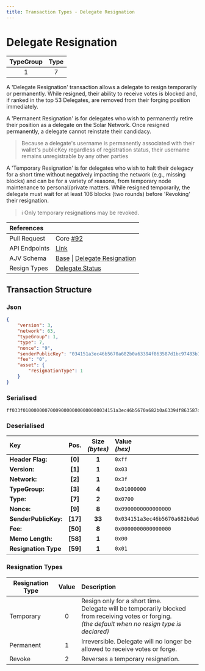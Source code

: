 ```yaml
---
title: Transaction Types - Delegate Resignation
---
```


# Delegate Resignation

| TypeGroup | Type  |
| :-------: | :---: |
|     1     |   7   |

A 'Delegate Resignation' transaction allows a delegate to resign temporarily or permanently. While resigned, their ability to receive votes is blocked and, if ranked in the top 53 Delegates, are removed from their forging position immediately.

A 'Permanent Resignation' is for delegates who wish to permanently retire their position as a delegate on the Solar Network. Once resigned permanently, a delegate cannot reinstate their candidacy.

> Because a delegate's username is permanently associated with their wallet's publicKey regardless of registration status, their username remains unregistrable by any other parties

A 'Temporary Resignation' is for delegates who wish to halt their delegacy for a short time without negatively impacting the network (e.g., missing blocks) and can be for a variety of reasons, from temporary node maintenance to personal/private matters. While resigned temporarily, the delegate must wait for at least 106 blocks (two rounds) before 'Revoking' their resignation.

> ℹ️ Only temporary resignations may be revoked.

| References    |                                                                                                                                                                                                                                                                                                                                   |
| :------------ | :-------------------------------------------------------------------------------------------------------------------------------------------------------------------------------------------------------------------------------------------------------------------------------------------------------------------------------- |
| Pull Request  | Core [#92](https://github.com/Solar-network/core/pull/92)                                                                                                                                                                                                                                                                         |
| API Endpoints | [Link](/docs/api/public-rest-api/endpoints/transactions)                                                                                                                                                                                                                                                                          |
| AJV Schema    | [Base](https://github.com/Solar-network/core/blob/0c03aaf1feebb77bd33117110c358636bf14d9c0/packages/crypto/src/transactions/types/schemas.ts#L17-L46) \| [Delegate Resignation](https://github.com/Solar-network/core/blob/31b910a624f2004f174a77896e88db1f7e9a670d/packages/crypto/src/transactions/types/schemas.ts#L357-#L370) |
| Resign Types  | [Delegate Status](https://github.com/Solar-network/core/blob/31b910a624f2004f174a77896e88db1f7e9a670d/packages/crypto/src/enums.ts#L35-#L39)                                                                                                                                                                                      |

## Transaction Structure

### Json

```json
{
    "version": 3,
    "network": 63,
    "typeGroup": 1,
    "type": 7,
    "nonce": "9",
    "senderPublicKey": "034151a3ec46b5670a682b0a63394f863587d1bc97483b1b6c70eb58e7f0aed192",
    "fee": "0",
    "asset": {
        "resignationType": 1
    }
}
```

### Serialised

```shell
ff033f0100000007000900000000000000034151a3ec46b5670a682b0a63394f863587d1bc97483b1b6c70eb58e7f0aed192000000000000000000eb08bf010000000005736c33337001
```

### Deserialised

| Key                  |   Pos.   | Size<br/>_(bytes)_ | Value<br/>_(hex)_                                                      |
| :------------------- | :------: | :----------------: | :--------------------------------------------------------------------- |
| **Header Flag:**     | **[0]**  |       **1**        | `0xff`                                                                 |
| **Version:**         | **[1]**  |       **1**        | `0x03`                                                                 |
| **Network:**         | **[2]**  |       **1**        | `0x3f`                                                                 |
| **TypeGroup:**       | **[3]**  |       **4**        | `0x01000000`                                                           |
| **Type:**            | **[7]**  |       **2**        | `0x0700`                                                               |
| **Nonce:**           | **[9]**  |       **8**        | `0x0900000000000000`                                                   |
| **SenderPublicKey:** | **[17]** |       **33**       | `0x034151a3ec46b5670a682b0a63394f863587d1bc97483b1b6c70eb58e7f0aed192` |
| **Fee:**             | **[50]** |       **8**        | `0x0000000000000000`                                                   |
| **Memo Length:**     | **[58]** |       **1**        | `0x00`                                                                 |
| **Resignation Type** | **[59]** |       **1**        | `0x01`                                                                 |

### Resignation Types

| Resignation Type | Value | Description                                                                                                                                                 |
| ---------------- | :---: | :---------------------------------------------------------------------------------------------------------------------------------------------------------- |
| Temporary        |   0   | Resign only for a short time.<br/>Delegate will be temporarily blocked from receiving votes or forging.<br/>_(the default when no resign type is declared)_ |
| Permanent        |   1   | Irreversible. Delegate will no longer be allowed to receive votes or forge.                                                                                 |
| Revoke           |   2   | Reverses a temporary resignation.                                                                                                                           |
